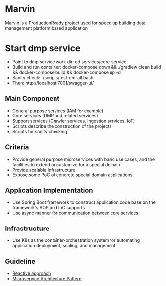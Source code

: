 # Marvin
Marvin is a ProductionReady project used for speed up building data management platform based application

# Start dmp service
- Point to dmp service work dir: cd services/core-service
- Build and run container: docker-compose down && ./gradlew clean build && docker-compose build && docker-compose up -d
- Sanity check: ./scripts/test-em-all.bash
- Then: http://localhost:7001/swagger-ui/


## Main Component
- General purpose services (IAM for example)
- Core services (DMP and related services)
- Support services (Crawler services, Ingestion services, IoT)
- Scripts describe the construction of the projects
- Scripts for sanity checking

## Criteria
- Provide general purpose microservices with basic use cases, and the facilities to extend or customize for a special domain 
- Provide scalable Infrastructure
- Expose some PoC of concrete special domain applications

## Application Implementation
- Use Spring Boot framework to construct application code base on the framework's AOP and IoC supports
- Use async manner for communication between core services


## Infrastructure
- Use K8s as the container-orchestration system for automating application deployment, scaling, and management

## Guideline
- [Reactive approach](https://www.reactivemanifesto.org/)
- [Microservice Architecture Pattern](http://martinfowler.com/microservices/)








 


